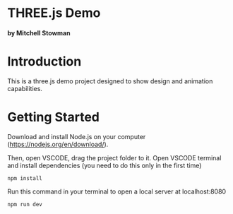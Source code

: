 # THREE.js Demo
<h4>by Mitchell Stowman</h4>


# Introduction
This is a three.js demo project designed to show design and animation capabilities.

# Getting Started
Download and install Node.js on your computer (https://nodejs.org/en/download/).

Then, open VSCODE, drag the project folder to it. Open VSCODE terminal and install dependencies (you need to do this only in the first time)
```
npm install
```

Run this command in your terminal to open a local server at localhost:8080
```
npm run dev
```
